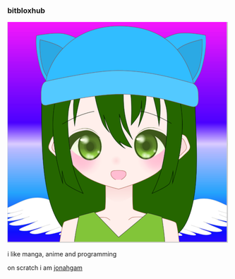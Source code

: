 ### bitbloxhub

![my profile picture](pfp1.png)

i like manga, anime and programming

on scratch i am [jonahgam](https://scratch.mit.edu/users/jonahgam/)
